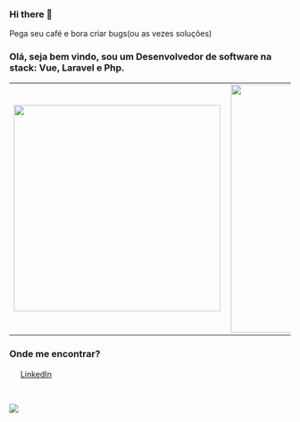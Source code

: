 ### Hi there 👋
Pega seu café e bora criar bugs(ou as vezes soluções)
<br>

### Olá, seja bem vindo, sou um Desenvolvedor de software na stack: Vue, Laravel e Php.

  <center>
<table>
    <tr>
        <td><img width="370px" align="left" src="https://github-readme-stats.vercel.app/api/top-langs/?username=freaklucas&hide=html&layout=compact&theme=radical" /></td>
        <td><img width="445px" align="left" src="https://github-readme-stats.vercel.app/api?username=freaklucas&theme=radical"/></td>
    </tr>   
</table>
</center>

### Onde me encontrar?

<a href="https://www.linkedin.com/in/lucas-oliveira-7524b41a5/"><img src="https://imagens-revista-pro.vivadecora.com.br/uploads/2017/10/como-usar-o-linkedin-para-empresas.png" width="16"></img></a> [LinkedIn](https://www.linkedin.com/in/lucas-oliveira-7524b41a5/)

<br>

![](https://komarev.com/ghpvc/?username=freaklucas&color=blueviolet)


  
<!--
**freaklucas/freaklucas** is a ✨ _special_ ✨ repository because its `README.md` (this file) appears on your GitHub profile.

Here are some ideas to get you started:

- 🔭 I’m currently working on ...
- 🌱 I’m currently learning ...
- 👯 I’m looking to collaborate on ...
- 🤔 I’m looking for help with ...
- 💬 Ask me about ...
- 📫 How to reach me: ...
- 😄 Pronouns: ...
- ⚡ Fun fact: ...
-->
